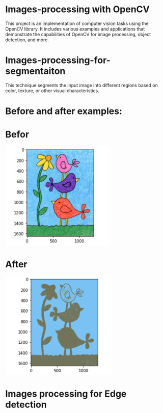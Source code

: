 # Images-processing with OpenCV
This project is an implementation of computer vision tasks using the OpenCV library. It includes various examples and applications that demonstrate the capabilities of OpenCV for image processing, object detection, and more.
# Images-processing-for-segmentaiton
This technique segments the input image into different regions based on color, texture, or other visual characteristics.
# Before and after examples:
# Befor
![My Image](g.PNG)
# After

![My Image](gg.PNG)

# Images processing for Edge detection

